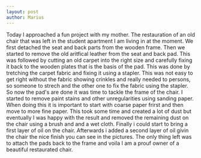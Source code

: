 ```yaml
---
layout: post
author: Marius
---
```

Today I approached a fun project with my mother. The restauration of an old chair that was left in the student apartment I am living in at the moment. We first detached the seat and back parts from the wooden frame. Then we started to remove the old aritfical leather from the seat and back pad. This was followed by cutting an old carpet into the right size and carefully fixing it back to the wooden plates that is the basis of the pad. This was done by tretching the carpet fabric and fixing it using a stapler. This was not easy to get right without the fabric showing crinkles and really needed to persons, so someone to strech and the other one to fix the fabric using the stapler. So now the pad's are done it was time to tackle the frame of the chair. I started to remove paint stains and other unregularities using sanding paper. When doing this it is important to start with coarse paper frirst and then move to more fine paper. This took some time and created a lot of dust but eventually I was happy with the result and removed the remaining dust on the chair using a brush and and a wet cloth. Finally i could start to bring a first layer of oil on the chair. Afterwards i added a second layer of oil givin the chair the nice finish you can see in the pictures. The only thing left was to attach the pads back to the frame and voila I am a prouf owner of a beautiful restaurated chair. 